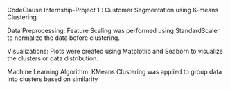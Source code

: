  CodeClause Internship-Project 1 : Customer Segmentation using K-means Clustering
 
Data Preprocessing:
Feature Scaling was performed using StandardScaler to normalize the data before clustering.

Visualizations:
Plots were created using Matplotlib and Seaborn to visualize the clusters or data distribution.

Machine Learning Algorithm:
KMeans Clustering was applied to group data into clusters based on similarity
